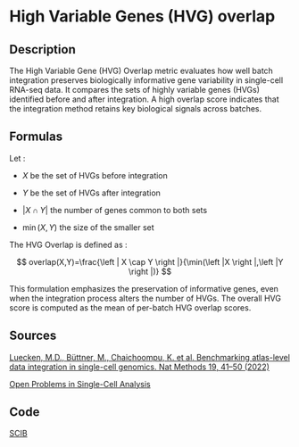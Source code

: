 # High Variable Genes (HVG) overlap 

## Description 

The High Variable Gene (HVG) Overlap metric evaluates how well batch integration preserves biologically informative gene variability in single-cell RNA-seq data.
It compares the sets of highly variable genes (HVGs) identified before and after integration.
A high overlap score indicates that the integration method retains key biological signals across batches.

## Formulas 

Let : 

- $X$ be the set of HVGs before integration

- $Y$ be the set of HVGs after integration

- $\left | X \cap Y \right |$ the number of genes common to both sets

- $\min(X,Y)$ the size of the smaller set

The HVG Overlap is defined as :

$$
overlap(X,Y)=\frac{\left | X \cap Y \right |}{\min(\left |X \right |,\left |Y \right |)}
$$

This formulation emphasizes the preservation of informative genes, even when the integration process alters the number of HVGs. 
The overall HVG score is computed as the mean of per-batch HVG overlap scores.

## Sources 

[Luecken, M.D., Büttner, M., Chaichoompu, K. et al. Benchmarking atlas-level data integration in single-cell genomics. Nat Methods 19, 41–50 (2022)](https://doi.org/10.1038/s41592-021-01336-8)

[Open Problems in Single-Cell Analysis](https://openproblems.bio/results/batch_integration?version=v2.0.0)

## Code 

[SCIB](https://github.com/theislab/scib/blob/main/scib/metrics/highly_variable_genes.py)


